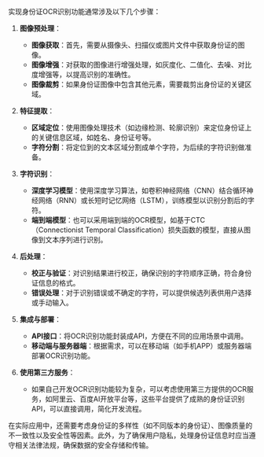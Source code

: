实现身份证OCR识别功能通常涉及以下几个步骤：

1. **图像预处理**：
    - **图像获取**：首先，需要从摄像头、扫描仪或图片文件中获取身份证的图像。
    - **图像增强**：对获取的图像进行增强处理，如灰度化、二值化、去噪、对比度增强等，以提高识别的准确性。
    - **图像裁剪**：如果身份证图像中包含其他元素，需要裁剪出身份证的关键区域。

2. **特征提取**：
    - **区域定位**：使用图像处理技术（如边缘检测、轮廓识别）来定位身份证上的关键信息区域，如姓名、身份证号等。
    - **字符分割**：将定位到的文本区域分割成单个字符，为后续的字符识别做准备。

3. **字符识别**：
    - **深度学习模型**：使用深度学习算法，如卷积神经网络（CNN）结合循环神经网络（RNN）或长短时记忆网络（LSTM），训练模型以识别分割后的字符。
    - **端到端模型**：也可以采用端到端的OCR模型，如基于CTC（Connectionist Temporal Classification）损失函数的模型，直接从图像到文本序列进行识别。

4. **后处理**：
    - **校正与验证**：对识别结果进行校正，确保识别的字符顺序正确，符合身份证信息的格式。
    - **错误处理**：对于识别错误或不确定的字符，可以提供候选列表供用户选择或手动输入。

5. **集成与部署**：
    - **API接口**：将OCR识别功能封装成API，方便在不同的应用场景中调用。
    - **移动端与服务器端**：根据需求，可以在移动端（如手机APP）或服务器端部署OCR识别功能。

6. **使用第三方服务**：
    - 如果自己开发OCR识别功能较为复杂，可以考虑使用第三方提供的OCR服务，如阿里云、百度AI开放平台等，这些平台提供了成熟的身份证识别API，可以直接调用，简化开发流程。

在实际应用中，还需要考虑身份证的多样性（如不同版本的身份证）、图像质量的不一致性以及安全性等因素。此外，为了确保用户隐私，处理身份证信息时应当遵守相关法律法规，确保数据的安全存储和传输。